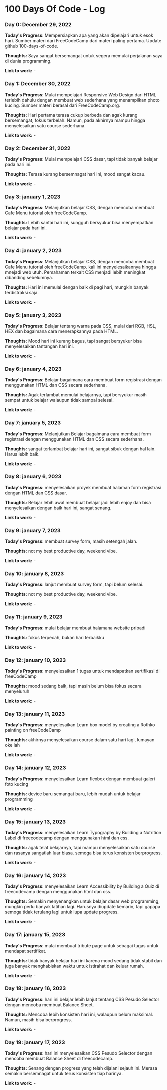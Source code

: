 # 100 Days Of Code - Log

### Day 0: December 29, 2022 

**Today's Progress**: Mempersiapkan apa yang akan dipelajari untuk esok hari. Sumber materi dari FreeCodeCamp dari materi paling pertama. Update github 100-days-of-code.

**Thoughts:** Saya sangat bersemangat untuk segera memulai perjalanan saya di dunia programming.

**Link to work:** -

### Day 1: December 30, 2022 

**Today's Progress**: Mulai mempelajari Responsive Web Design dari HTML terlebih dahulu dengan membuat web sederhana yang menampilkan photo kucing. Sumber materi berasal dari FreeCodeCamp.org.

**Thoughts:** Hari pertama terasa cukup berbeda dan agak kurang bersemangat, fokus terbelah. Namun, pada akhirnya mampu hingga menyelesaikan satu course sederhana.

**Link to work:** -

### Day 2: December 31, 2022 

**Today's Progress**: Mulai mempelajari CSS dasar, tapi tidak banyak belajar pada hari ini.

**Thoughts:** Terasa kurang bersemnagat hari ini, mood sangat kacau.

**Link to work:** -

### Day 3: january 1, 2023 

**Today's Progress**: Melanjutkan belajar CSS, dengan mencoba membuat Cafe Menu tutorial oleh freeCodeCamp.

**Thoughts:** Lebih santai hari ini, sungguh bersyukur bisa menyempatkan belajar pada hari ini.

**Link to work:** -

### Day 4: january 2, 2023 

**Today's Progress**: Melanjutkan belajar CSS, dengan mencoba membuat Cafe Menu tutorial oleh freeCodeCamp. kali ini menyelesaikannya hingga mnejadi web utuh. Pemahaman terkait CSS menjadi lebih meningkat dibanding sebelumnya.

**Thoughts:** Hari ini memulai dengan baik di pagi hari, mungkin banyak terdistraksi saja.

**Link to work:** -

### Day 5: january 3, 2023 

**Today's Progress**: Belajar tentang warna pada CSS, mulai dari RGB, HSL, HEX dan bagaimana cara menerapkannya pada HTML.

**Thoughts:** Mood hari ini kurang bagus, tapi sangat bersyukur bisa menyelesaikan tantangan hari ini.

**Link to work:** -

### Day 6: january 4, 2023 

**Today's Progress**: Belajar bagaimana cara membuat form registrasi dengan menggunakan HTML dan CSS secara sederhana.

**Thoughts:** Agak terlambat memulai belajarnya, tapi bersyukur masih sempat untuk belajar walaupun tidak sampai selesai.

**Link to work:** -

### Day 7: january 5, 2023 

**Today's Progress**: Melanjutkan Belajar bagaimana cara membuat form registrasi dengan menggunakan HTML dan CSS secara sederhana.

**Thoughts:** sangat terlambat belajar hari ini, sangat sibuk dengan hal lain. Harus lebih baik.

**Link to work:** -

### Day 8: january 6, 2023 

**Today's Progress**: menyelesaikan proyek membuat halaman form registrasi dengan HTML dan CSS dasar.

**Thoughts:** Belajar lebih awal membuat belajar jadi lebih enjoy dan bisa menyelesaikan dengan baik hari ini, sangat senang.

**Link to work:** -

### Day 9: january 7, 2023 

**Today's Progress**: membuat survey form, masih setengah jalan.

**Thoughts:** not my best productive day, weekend vibe.

**Link to work:** -

### Day 10: january 8, 2023 

**Today's Progress**: lanjut membuat survey form, tapi belum selesai.

**Thoughts:** not my best productive day, weekend vibe.

**Link to work:** -

### Day 11: january 9, 2023 

**Today's Progress**: mulai belajar membuat halamana website pribadi

**Thoughts:** fokus terpecah, bukan hari terbaikku

**Link to work:** -

### Day 12: january 10, 2023 

**Today's Progress**: menyelesaikan 1 tugas untuk mendapatkan sertifikasi di freeCodeCamp

**Thoughts:** mood sedang baik, tapi masih belum bisa fokus secara menyeluruh

**Link to work:** -

### Day 13: january 11, 2023 

**Today's Progress**: menyelesaikan Learn box model by creating a Rothko painting on freeCodeCamp

**Thoughts:** akhirnya menyelesaikan course dalam satu hari lagi, lumayan oke lah

**Link to work:** -

### Day 14: january 12, 2023 

**Today's Progress**: menyelesaikan Learn flexbox dengan membuat galeri foto kucing

**Thoughts:** device baru semangat baru, lebih mudah untuk belajar programming

**Link to work:** -

### Day 15: january 13, 2023 

**Today's Progress**: menyelesaikan Learn Typography by Building a Nutrition Label di freecodecamp dengan menggunakan html dan css.

**Thoughts:** agak telat belajarnya, tapi mampu menyelesaikan satu course dan rasanya sangatlah luar biasa. semoga bisa terus konsisten berprogress.

**Link to work:** -

### Day 16: january 14, 2023 

**Today's Progress**: menyelesaikan Learn Accessibility by Building a Quiz di freecodecamp dengan menggunakan html dan css.

**Thoughts:** Semakin menyenangkan untuk belajar dasar web programming, mungkin perlu banyak latihan lagi. Harusnya diupdate kemarin, tapi gapapa semoga tidak terulang lagi untuk lupa update progress.

**Link to work:** -

### Day 17: january 15, 2023 

**Today's Progress**: mulai membuat tribute page untuk sebagai tugas untuk mendapat sertifikat.

**Thoughts:** tidak banyak belajar hari ini karena mood sedang tidak stabil dan juga banyak menghabiskan waktu untuk istirahat dan keluar rumah.

**Link to work:** -

### Day 18: january 16, 2023 

**Today's Progress**: hari ini belajar lebih lanjut tentang CSS Pesudo Selector dengan mencoba membuat Balance Sheet.

**Thoughts:** Mencoba lebih konsisten hari ini, walaupun belum maksimal. Namun, masih bisa berprogress.

**Link to work:** -

### Day 19: january 17, 2023 

**Today's Progress**: hari ini menyelesaikan CSS Pesudo Selector dengan mencoba membuat Balance Sheet di freecodecamp.

**Thoughts:** Senang dengan progress yang telah dijalani sejauh ini. Merasa semakin bersemnagat untuk terus konsisten tiap harinya.

**Link to work:** -
